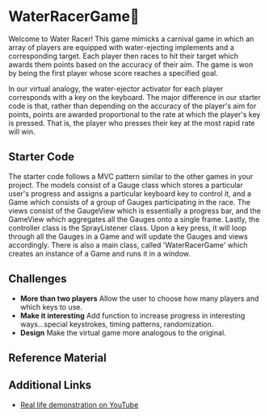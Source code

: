 # WaterRacerGame🏁
Welcome to Water Racer! This game mimicks a carnival game in which an array of players are equipped with water-ejecting implements and a corresponding target. Each player then races to hit their target which awards them points based on the accuracy of their aim. The game is won by being the first player whose score reaches a specified goal.

In our virtual analogy, the water-ejector activator for each player corresponds with a key on the keyboard. The major difference in our starter code is that, rather than depending on the accuracy of the player's aim for points, points are awarded proportional to the rate at which the player's key is pressed. That is, the player who presses their key at the most rapid rate will win.

## Starter Code
The starter code follows a MVC pattern similar to the other games in your project. The models consist of a Gauge class which stores a particular user's progress and assigns a particular keyboard key to control it, and a Game which consists of a group of Gauges participating in the race. The views consist of the GaugeView which is essentially a progress bar, and the GameView which aggregates all the Gauges onto a single frame. Lastly, the controller class is the SprayListener class. Upon a key press, it will loop through all the Gauges in a Game and will update the Gauges and views accordingly. There is also a main class, called 'WaterRacerGame' which creates an instance of a Game and runs it in a window. 

## Challenges
- **More than two players** Allow the user to choose how many players and which keys to use. 
- **Make it interesting** Add function to increase progress in interesting ways...special keystrokes, timing patterns, randomization.
- **Design** Make the virtual game more analogous to the original.

## Reference Material


## Additional Links
- [Real life demonstration on YouTube](https://www.youtube.com/watch?v=6K34Vw2CQT0)
